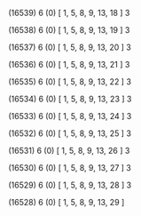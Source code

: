 (16539) 6 (0) [ 1, 5, 8, 9, 13, 18 ] 3 


(16538) 6 (0) [ 1, 5, 8, 9, 13, 19 ] 3 


(16537) 6 (0) [ 1, 5, 8, 9, 13, 20 ] 3 


(16536) 6 (0) [ 1, 5, 8, 9, 13, 21 ] 3 


(16535) 6 (0) [ 1, 5, 8, 9, 13, 22 ] 3 


(16534) 6 (0) [ 1, 5, 8, 9, 13, 23 ] 3 


(16533) 6 (0) [ 1, 5, 8, 9, 13, 24 ] 3 


(16532) 6 (0) [ 1, 5, 8, 9, 13, 25 ] 3 


(16531) 6 (0) [ 1, 5, 8, 9, 13, 26 ] 3 


(16530) 6 (0) [ 1, 5, 8, 9, 13, 27 ] 3 


(16529) 6 (0) [ 1, 5, 8, 9, 13, 28 ] 3 


(16528) 6 (0) [ 1, 5, 8, 9, 13, 29 ]  

